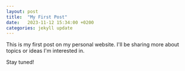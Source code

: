 ```yaml
---
layout: post
title:  "My First Post"
date:   2023-11-12 15:34:00 +0200
categories: jekyll update
---
```


This is my first post on my personal website. I'll be sharing more about topics or ideas I'm interested in.

Stay tuned!
